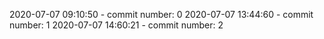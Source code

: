 2020-07-07 09:10:50 - commit number: 0
2020-07-07 13:44:60 - commit number: 1
2020-07-07 14:60:21 - commit number: 2
